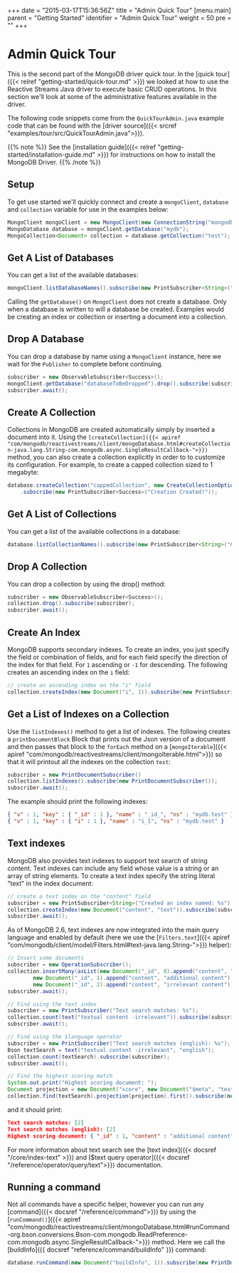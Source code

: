 +++
date = "2015-03-17T15:36:56Z"
title = "Admin Quick Tour"
[menu.main]
  parent = "Getting Started"
  identifier = "Admin Quick Tour"
  weight = 50
  pre = "<i class='fa'></i>"
+++

# Admin Quick Tour

This is the second part of the MongoDB driver quick tour. In the
[quick tour]({{< relref "getting-started/quick-tour.md" >}}) we looked at how to
use the Reactive Streams Java driver to execute basic CRUD operations.  In this section we'll look at some of the
administrative features available in the driver.

The following code snippets come from the `QuickTourAdmin.java` example code
that can be found with the [driver
source]({{< srcref "examples/tour/src/QuickTourAdmin.java">}}).

{{% note %}}
See the [installation guide]({{< relref "getting-started/installation-guide.md" >}})
for instructions on how to install the MongoDB Driver.
{{% /note %}}

## Setup

To get use started we'll quickly connect and create a `mongoClient`, `database` and `collection`
variable for use in the examples below:

```java
MongoClient mongoClient = new MongoClient(new ConnectionString("mongodb://localhost"));
MongoDatabase database = mongoClient.getDatabase("mydb");
MongoCollection<Document> collection = database.getCollection("test");
```

## Get A List of Databases

You can get a list of the available databases:

```java
mongoClient.listDatabaseNames().subscribe(new PrintSubscriber<String>("Database Names: %s"));
```

Calling the `getDatabase()` on `MongoClient` does not create a database.
Only when a database is written to will a database be created. Examples
would be creating an index or collection or inserting a document into a
collection.

## Drop A Database

You can drop a database by name using a `MongoClient` instance, here we wait for the `Publisher` to complete before continuing.

```java
subscriber = new ObservableSubscriber<Success>();
mongoClient.getDatabase("databaseToBeDropped").drop().subscribe(subscriber);
subscriber.await();
```

## Create A Collection

Collections in MongoDB are created automatically simply by inserted a document into it. Using the `[createCollection]({{< apiref "com/mongodb/reactivestreams/client/mongoDatabase.html#createCollection-java.lang.String-com.mongodb.async.SingleResultCallback-">}})` method, you can also create a collection explicitly in order to to customize its configuration. For example, to create a capped collection sized to 1 megabyte:

```java
database.createCollection("cappedCollection", new CreateCollectionOptions().capped(true).sizeInBytes(0x100000))
    .subscribe(new PrintSubscriber<Success>("Creation Created!"));
```

## Get A List of Collections

You can get a list of the available collections in a database:

```java
database.listCollectionNames().subscribe(new PrintSubscriber<String>("Collection Names: %s"));
```

## Drop A Collection

You can drop a collection by using the drop() method:

```java
subscriber = new ObservableSubscriber<Success>();
collection.drop().subscribe(subscriber);
subscriber.await();
```

## Create An Index

MongoDB supports secondary indexes. To create an index, you just
specify the field or combination of fields, and for each field specify the direction of the index for that field.
For `1` ascending  or `-1` for descending. The following creates an ascending index on the `i` field:

```java
// create an ascending index on the "i" field
collection.createIndex(new Document("i", 1)).subscribe(new PrintSubscriber<String>("Created an index named: %s"));
```

## Get a List of Indexes on a Collection

Use the `listIndexes()` method to get a list of indexes. The following creates a
`printDocumentBlock` Block that prints out the Json version of a document and then passes
that block to the `forEach` method on a
[`mongoIterable`]({{< apiref "com/mongodb/reactivestreams/client/mongoIterable.html">}})
so that it will printout all the indexes on the collection `test`:

```java
subscriber = new PrintDocumentSubscriber()
collection.listIndexes().subscribe(new PrintDocumentSubscriber());
subscriber.await();
```

The example should print the following indexes:

```json
{ "v" : 1, "key" : { "_id" : 1 }, "name" : "_id_", "ns" : "mydb.test" }
{ "v" : 1, "key" : { "i" : 1 }, "name" : "i_1", "ns" : "mydb.test" }
```

## Text indexes

MongoDB also provides text indexes to support text search of string
content. Text indexes can include any field whose value is a string or
an array of string elements. To create a text index specify the string
literal "text" in the index document:

```java
// create a text index on the "content" field
subscriber = new PrintSubscriber<String>("Created an index named: %s");
collection.createIndex(new Document("content", "text")).subscribe(subscriber);
subscriber.await();
```

As of MongoDB 2.6, text indexes are now integrated into the main query
language and enabled by default (here we use the [`Filters.text`]({{< apiref "com/mongodb/client/model/Filters.html#text-java.lang.String-">}}) helper):

```java
// Insert some documents
subscriber = new OperationSubscriber();
collection.insertMany(asList(new Document("_id", 0).append("content", "textual content"),
        new Document("_id", 1).append("content", "additional content"),
        new Document("_id", 2).append("content", "irrelevant content"))).subscribe(subscriber);
subscriber.await();

// Find using the text index
subscriber = new PrintSubscriber("Text search matches: %s");
collection.count(text("textual content -irrelevant")).subscribe(subscriber);
subscriber.await();

// Find using the $language operator
subscriber = new PrintSubscriber("Text search matches (english): %s");
Bson textSearch = text("textual content -irrelevant", "english");
collection.count(textSearch).subscribe(subscriber);
subscriber.await();

// Find the highest scoring match
System.out.print("Highest scoring document: ");
Document projection = new Document("score", new Document("$meta", "textScore"));
collection.find(textSearch).projection(projection).first().subscribe(new PrintDocumentSubscriber());
```

and it should print:

```json
Text search matches: [2]
Text search matches (english): [2]
Highest scoring document: { "_id" : 1, "content" : "additional content", "score" : 0.75 }
```

For more information about text search see the [text index]({{< docsref "/core/index-text" >}}) and
[$text query operator]({{< docsref "/reference/operator/query/text">}}) documentation.

## Running a command

Not all commands have a specific helper, however you can run any [command]({{< docsref "/reference/command">}})
by using the [`runCommand()`]({{< apiref "com/mongodb/reactivestreams/client/mongoDatabase.html#runCommand-org.bson.conversions.Bson-com.mongodb.ReadPreference-com.mongodb.async.SingleResultCallback-">}}) 
method.  Here we call the [buildInfo]({{ docsref "reference/command/buildInfo" }}) command:

```java
database.runCommand(new Document("buildInfo", 1)).subscribe(new PrintDocumentSubscriber());
```
